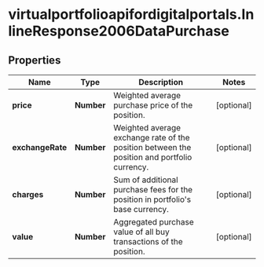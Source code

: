 # virtualportfolioapifordigitalportals.InlineResponse2006DataPurchase

## Properties

Name | Type | Description | Notes
------------ | ------------- | ------------- | -------------
**price** | **Number** | Weighted average purchase price of the position. | [optional] 
**exchangeRate** | **Number** | Weighted average exchange rate of the position between the position and portfolio currency. | [optional] 
**charges** | **Number** | Sum of additional purchase fees for the position in portfolio&#39;s base currency. | [optional] 
**value** | **Number** | Aggregated purchase value of all buy transactions of the position. | [optional] 


